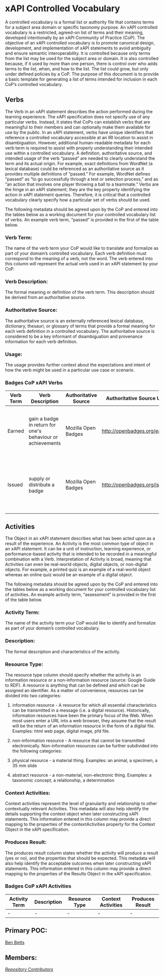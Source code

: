# xAPI Controlled Vocabulary

A controlled vocabulary is a formal list or authority file that contains terms for a subject area domain or specific taxonomy purpose.  An xAPI controlled vocabulary is a restricted, agreed-on list of terms and their meaning, developed intentionally by an xAPI Community of Practice (CoP). The objective of an xAPI controlled vocabulary is to promote canonical design, development, and implementation of xAPI statements to avoid ambiguity and ensure semantic interoperability. It is controlled because only terms from the list may be used for the subject area or domain. It is also controlled because, if it used by more than one person, there is control over who adds terms to the list, when, and how to the list. The list could grow, but only under defined policies by a CoP. The purpose of this document is to provide a basic template for generating a list of terms intended for inclusion in each CoP’s controlled vocabulary.

## Verbs
The Verb in an xAPI statement describes the action performed during the learning experience. The xAPI specification does not specify use of any particular verbs. Instead, it states that CoPs can establish verbs that are meaningful to their members and can optionally make them available for use by the public. In an xAPI statement, verbs have unique identifiers that reference a controlled vocabulary accessible at an IRI location to assist in disambiguation. However, additional human-readable metadata for each verb term is required to assist with properly understanding their intended use within a controlled vocabulary. A definition, authoritative source, and intended usage of the verb “passed” are needed to clearly understand the term and its actual origin. For example, exact definitions from WordNet (a lexical database) could be referenced as an authoritative source as it provides multiple definitions of “passed.” For example, WordNet defines “passed” as “to go successfully through a test or selection process,” and as  “an action that involves one player throwing a ball to a teammate.” Verbs are the hinge in an xAPI statement; they are the key property identifying the action in xAPI statement queries. Therefore, it is critical that a controlled vocabulary clearly specify how a particular set of verbs should be used. 

The following metadata should be agreed upon by the CoP and entered into the tables below as a working document for your controlled vocabulary list of verbs. An example verb term, “passed” is provided in the first of the table below.

### Verb Term:
The name of the verb term your CoP would like to translate and formalize as part of your domain’s controlled vocabulary. Each verb definition must correspond to the meaning of a verb, not the word. The verb entered into this column will represent the actual verb used in an xAPI statement by your CoP. 

### Verb Description:
The formal meaning or definition of the verb term. This description should be derived from an authoritative source.

### Authoritative Source:
The authoritative source is an externally referenced lexical database, dictionary, thesauri, or glossary of terms that provide a formal meaning for each verb definition in a controlled vocabulary. The authoritative source is considered to be a key informant of disambiguation and provenance information for each verb definition. 

### Usage:
The usage provides further context about the expectations and intent of how the verb might be used in a particular use case or scenario.

### Badges CoP xAPI Verbs
Verb Term | Verb Description | Authoritative Source | Authoritative Source URI | Usage
--- | --- | --- | --- | ---
Earned | gain a badge in return for one's behaviour or achievements | Mozilla Open Badges | http://openbadges.org/earn/ | Used to show that a user earned a badge.
Issued | supply or distribute a badge  | Mozilla Open Badges | http://openbadges.org/issue/ | - Used to show that a user issued a badge.

## Activities
The Object in an xAPI statement describes what has been acted upon as a result of the experience. An Activity is the most common type of object in an xAPI statement. It can be a unit of instruction, learning experience, or performance-based activity that is intended to be recorded in a meaningful combination with a Verb. Interpretation of Activity is broad, meaning that Activities can even be real-world objects, digital objects, or non-digital objects. For example, a  printed quiz is an example of a real-world object whereas an online quiz would be an example of a digital object. 

The following metadata should be agreed upon by the CoP and entered into the tables below as a working document for your controlled vocabulary list of activities. An example activity term, “assessment” is provided in the first of the table below.

### Activity Term:
The name of the activity term your CoP would like to identify and formalize as part of your domain’s controlled vocabulary.

### Description:
The formal description and characteristics of the activity. 

### Resource Type:
The resource type column should specify whether the activity is an information resource or a non-information resource (source: Google Guide to RDF).  A resource is anything that can be defined and which can be assigned an identifier. As a matter of convenience, resources can be divided into two categories:

1. information resource - A resource for which all essential characteristics can be transmitted in a message (i.e. a digital resource). Historically, information resources have been the primary focus of the Web. When most users enter a URL into a web browser, they assume that the result will be the return of an information resource in the form of a digital file. Examples: html web page, digital image, pfd file.
2. non-information resource - A resource that cannot be transmitted electronically. Non-information resources can be further subdivided into the following categories:

  1. physical resource - a material thing. Examples: an animal, a specimen, a 35 mm slide
  2. abstract resource - a non-material, non-electronic thing. Examples: a taxonomic concept, a relationship, a determination

### Context Activities:
Context activities represent the level of granularity and relationship to other contextually relevant Activities. This metadata will also help identify the details supporting the context object when later constructing xAPI statements. This information entered in this column may provide a direct mapping to the properties of the contextActivities property for the Context Object in the xAPI specification.

### Produces Result:
The produces result column states whether the activity will produce a result (yes or no), and the properties that should be expected. This metadata will also help identify the acceptable outcomes when later constructing xAPI statements. This information entered in this column may provide a direct mapping to the properties of the Results Object in the xAPI specification.

### Badges CoP xAPI Activities
Activity Term | Description | Resource Type | Context Activities | Produces Result
--- | --- | --- | --- | ---
- | - | - | - | -

## Primary POC: 
[Ben Betts](mailto:ben@ht2.co.uk)

## Members:
*[Repository Contributors](https://github.com/ht2/BadgesCoP/graphs/contributors)*
